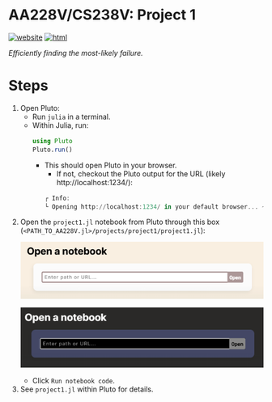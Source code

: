 # AA228V/CS238V: Project 1
[![website](https://img.shields.io/badge/website-Stanford-b31b1b.svg)](https://aa228v.stanford.edu/project-1/)
[![html](https://img.shields.io/badge/static%20html-Project%201-0072B2)](https://htmlview.glitch.me/?https://github.com/sisl/AA228V.jl/blob/main/media/html/project1.html)

_Efficiently finding the most-likely failure._

<!-- <p align="center"> <img src="./../../media/project0-gaussian.svg#gh-light-mode-only"> </p> -->
<!-- <p align="center"> <img src="./../../media/project0-gaussian-dark.svg#gh-dark-mode-only"> </p> -->

# Steps
1. Open Pluto:
    - Run `julia` in a terminal.
    - Within Julia, run:
        ```julia
        using Pluto
        Pluto.run()
        ```
        - This should open Pluto in your browser.
            - If not, checkout the Pluto output for the URL (likely http://localhost:1234/):
            ```julia
            ┌ Info:
            └ Opening http://localhost:1234/ in your default browser... ~ have fun!
            ```
1. Open the `project1.jl` notebook from Pluto through this box (`<PATH_TO_AA228V.jl>/projects/project1/project1.jl`): <p align="center"> <img src="./../../media/pluto-open.png#gh-light-mode-only"> </p><p align="center"> <img src="./../../media/pluto-open-dark.png#gh-dark-mode-only"> </p>
    - Click `Run notebook code`.
1. See `project1.jl` within Pluto for details.
